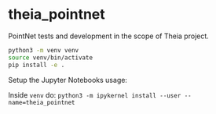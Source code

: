 # theia_pointnet

PointNet tests and development in the scope of Theia project.

```bash
python3 -m venv venv
source venv/bin/activate
pip install -e .
```

Setup the Jupyter Notebooks usage:

Inside `venv` do: `python3 -m ipykernel install --user --name=theia_pointnet`
